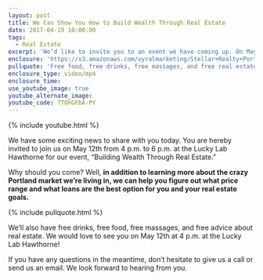 ```yaml
---
layout: post
title: We Can Show You How to Build Wealth Through Real Estate
date: 2017-04-19 10:00:00
tags:
  - Real Estate
excerpt: 'We’d like to invite you to an event we have coming up. On May 12th, from 4 p.m. to 6 p.m., we are hosting an event called “Building Wealth Through Real Estate” at the Lucky Lab in Hawthorne. We’ll have free food, free drinks, free massages, and more. To learn more about the upcoming event, watch this short video.'
enclosure: 'https://s3.amazonaws.com/vyralmarketing/Stellar+Realty+Portland/+Videos/2017/April/Portland+Real+Estate+Agent-+We+Can+Show+You+How+to+Build+Wealth+Through+Real+Estate.mp4'
pullquote: 'Free food, free drinks, free massages, and free real estate advice.'
enclosure_type: video/mp4
enclosure_time:
use_youtube_image: true
youtube_alternate_image:
youtube_code: 7TOhGFbA-PY
---
```



{% include youtube.html %}

We have some exciting news to share with you today. You are hereby invited to join us on May 12th from 4 p.m. to 6 p.m. at the Lucky Lab Hawthorne for our event, “Building Wealth Through Real Estate.”

Why should you come? Well, **in addition to learning more about the crazy Portland market we’re living in, we can help you figure out what price range and what loans are the best option for you and your real estate goals.**

{% include pullquote.html %}

We’ll also have free drinks, free food, free massages, and free advice about real estate. We would love to see you on May 12th at 4 p.m. at the Lucky Lab Hawthorne!

If you have any questions in the meantime, don’t hesitate to give us a call or send us an email. We look forward to hearing from you.